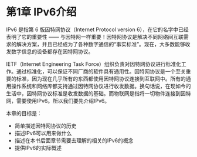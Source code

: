 # 第1章 IPv6介绍

IPv6 是指第 6 版因特网协议（Internet Protocol version 6），在它的名字中已经表明了它的重要性 —— 与因特网一样重要！因特网协议是解决不同网络间互联需求的解决方案，并且已经成为了各种数字通信的“事实标准”。现在，大多数能够收发数字信息的设备都存在因特网协议。

IETF（Internet Engineering Task Force）组织负责对因特网协议进行标准化工作。通过标准化，可以保证不同厂商的软件具有通用性。因特网协议是一个至关重要的标准，因为现在几乎所有的东西都使用因特网协议连接到互联网中。所有的通用操作系统和网络库都支持通过因特网协议进行收发数据。换句话说，在现如今的生活中，因特网协议标准是收发数据的基础。而物联网是指将一切物件连接到因特网，需要使用IPv6。所以我们要先介绍IPv6。

本章的目标是：

* 简单描述因特网协议的历史
* 描述IPv6可以用来做什么
* 描述在本书后面章节需要去理解的相关的IPv6的概念
* 提供IPv6的实际概述

